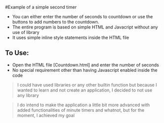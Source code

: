 #Example of a simple second timer

* You can either enter the number of seconds to countdown or use the buttons to add numbers to the countdown. 
* The entire program is based on simple HTML and Javacript without any use of library
* It uses simple inline style statements inside the HTML file

## To Use: 

* Open the HTML file [Countdown.html] and enter the number of seconds
* No special requirement other than having Javascript enabled inside the code

> I could have used libraries or any other builtin function but because I wanted to learn and not create an application, I decided to not use any library

> I do intend to make the application a little bit more advanced with added functionalities of minute timers and whatnot, but for the moment, I achieved my goal

